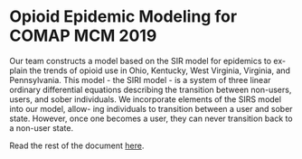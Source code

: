 # Opioid Epidemic Modeling for COMAP MCM 2019
Our team constructs a model based on the SIR model for epidemics to ex-
plain the trends of opioid use in Ohio, Kentucky, West Virginia, Virginia, and
Pennsylvania. This model - the SIRI model - is a system of three linear ordinary
differential equations describing the transition between non-users, users, and sober
individuals. We incorporate elements of the SIRS model into our model, allow-
ing individuals to transition between a user and sober state. However, once one
becomes a user, they can never transition back to a non-user state.

Read the rest of the document [here](https://github.com/seanpitman/opioid-modeling/blob/master/Binder1.pdf).
